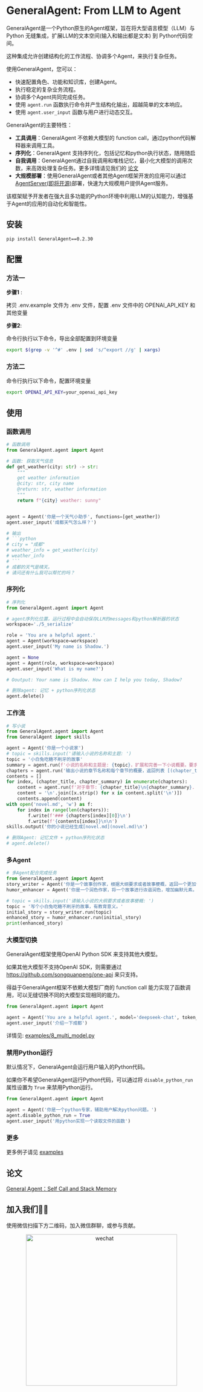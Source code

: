 # GeneralAgent: From LLM to Agent

GeneralAgent是一个Python原生的Agent框架，旨在将大型语言模型（LLM）与 Python 无缝集成，扩展LLM的文本空间(输入和输出都是文本) 到 Python代码空间。

这种集成允许创建结构化的工作流程、协调多个Agent，来执行复杂任务。

使用GeneralAgent，您可以：
* 快速配置角色、功能和知识库，创建Agent。
* 执行稳定的复杂业务流程。
* 协调多个Agent共同完成任务。
* 使用 `agent.run` 函数执行命令并产生结构化输出，超越简单的文本响应。
* 使用 `agent.user_input` 函数与用户进行动态交互。

GeneralAgent的主要特性：
* **工具调用**：GeneralAgent 不依赖大模型的 function call，通过python代码解释器来调用工具。
* **序列化**：GeneralAgent 支持序列化，包括记忆和python执行状态，随用随启
* **自我调用**：GeneralAgent通过自我调用和堆栈记忆，最小化大模型的调用次数，来高效处理复杂任务。更多详情请见我们的 [论文](./docs/paper/General_Agent__Self_Call_And_Stack_Memory.pdf)
* **大规模部署**：使用GeneralAgent或者其他Agent框架开发的应用可以通过 [AgentServer(即将开源)](https://github.com/CosmosShadow/AgentServer)部署，快速为大规模用户提供Agent服务。

该框架赋予开发者在强大且多功能的Python环境中利用LLM的认知能力，增强基于Agent的应用的自动化和智能性。



## 安装

```bash
pip install GeneralAgent==0.2.30
```



## 配置

### 方法一

**步骤1** : 

拷贝 .env.example 文件为 .env 文件，配置 .env 文件中的 OPENAI_API_KEY 和 其他变量

**步骤2**: 

命令行执行以下命令，导出全部配置到环境变量
```bash
export $(grep -v '^#' .env | sed 's/^export //g' | xargs)
````



### 方法二

命令行执行以下命令，配置环境变量
```bash
export OPENAI_API_KEY=your_openai_api_key
```



## 使用

### 函数调用

```python
# 函数调用
from GeneralAgent.agent import Agent

# 函数: 获取天气信息
def get_weather(city: str) -> str:
    """
    get weather information
    @city: str, city name
    @return: str, weather information
    """
    return f"{city} weather: sunny"


agent = Agent('你是一个天气小助手', functions=[get_weather])
agent.user_input('成都天气怎么样？')

# 输出
# ```python
# city = "成都"
# weather_info = get_weather(city)
# weather_info
# ```
# 成都的天气是晴天。
# 请问还有什么我可以帮忙的吗？
```



### 序列化

```python
# 序列化
from GeneralAgent.agent import Agent

# agent序列化位置，运行过程中会自动保存LLM的messages和python解析器的状态
workspace='./5_serialize'

role = 'You are a helpful agent.'
agent = Agent(workspace=workspace)
agent.user_input('My name is Shadow.')

agent = None
agent = Agent(role, workspace=workspace)
agent.user_input('What is my name?')

# Ooutput: Your name is Shadow. How can I help you today, Shadow?

# 删除agent: 记忆 + python序列化状态
agent.delete()
```



### 工作流

```python
# 写小说
from GeneralAgent.agent import Agent
from GeneralAgent import skills

agent = Agent('你是一个小说家')
# topic = skills.input('请输入小说的名称和主题: ')
topic = '小白兔吃糖不刷牙的故事'
summary = agent.run(f'小说的名称和主题是: {topic}，扩展和完善一下小说概要。要求具备文艺性、教育性、娱乐性。', return_type=str)
chapters = agent.run('输出小说的章节名称和每个章节的概要，返回列表 [(chapter_title, chapter_summary), ....]', return_type=list)
contents = []
for index, (chapter_title, chapter_summary) in enumerate(chapters):
    content = agent.run(f'对于章节: {chapter_title}\n{chapter_summary}. \n输出章节的详细内容，注意只返回内容，不要标题。', return_type=str)
    content = '\n'.join([x.strip() for x in content.split('\n')])
    contents.append(content)
with open('novel.md', 'w') as f:
    for index in range(len(chapters)):
        f.write(f'### {chapters[index][0]}\n')
        f.write(f'{contents[index]}\n\n')
skills.output('你的小说已经生成[novel.md](novel.md)\n')

# 删除Agent: 记忆文件 + python序列化状态
# agent.delete()
```



### 多Agent

```python
# 多Agent配合完成任务
from GeneralAgent.agent import Agent
story_writer = Agent('你是一个故事创作家，根据大纲要求或者故事梗概，返回一个更加详细的故事内容。')
humor_enhancer = Agent('你是一个润色作家，将一个故事进行诙谐润色，增加幽默元素。直接输出润色后的故事，不用python代码来实现。')

# topic = skills.input('请输入小说的大纲要求或者故事梗概: ')
topic = '写个小白兔吃糖不刷牙的故事，有教育意义。'
initial_story = story_writer.run(topic)
enhanced_story = humor_enhancer.run(initial_story)
print(enhanced_story)
```



### 大模型切换

GeneralAgent框架使用OpenAI Python SDK 来支持其他大模型。

如果其他大模型不支持OpenAI SDK，则需要通过 https://github.com/songquanpeng/one-api 来只支持。

得益于GeneralAgent框架不依赖大模型厂商的 function call 能力实现了函数调用，可以无缝切换不同的大模型实现相同的能力。

```python
from GeneralAgent.agent import Agent

agent = Agent('You are a helpful agent.', model='deepseek-chat', token_limit=32000, api_key='sk-xxx', base_url='https://api.deepseek.com/v1')
agent.user_input('介绍一下成都')
```

详情见: [examples/8_multi_model.py](./examples/8_multi_model.py)



### 禁用Python运行

默认情况下，GeneralAgent会运行用户输入的Python代码。

如果你不希望GeneralAgent运行Python代码，可以通过将 `disable_python_run` 属性设置为 `True` 来禁用Python运行。

```python
from GeneralAgent.agent import Agent

agent = Agent('你是一个python专家，辅助用户解决python问题。')
agent.disable_python_run = True
agent.user_input('用python实现一个读取文件的函数')
```



### 更多

更多例子请见 [examples](./examples)





## 论文

[General Agent：Self Call and Stack Memory](./docs/paper/General_Agent__Self_Call_And_Stack_Memory.pdf)





## 加入我们👏🏻

使用微信扫描下方二维码，加入微信群聊，或参与贡献。

<p align="center">
<img src="./docs/images/wechat.jpg" alt="wechat" width=400/>
</p>